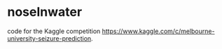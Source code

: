 # noseInwater

code for the Kaggle competition https://www.kaggle.com/c/melbourne-university-seizure-prediction.
